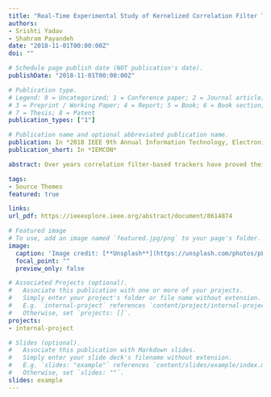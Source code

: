 ```yaml
---
title: "Real-Time Experimental Study of Kernelized Correlation Filter Tracker using RGB Kinect Camera"
authors:
- Srishti Yadav 
- Shahram Payandeh
date: "2018-11-01T00:00:00Z"
doi: ""

# Schedule page publish date (NOT publication's date).
publishDate: "2018-11-01T00:00:00Z"

# Publication type.
# Legend: 0 = Uncategorized; 1 = Conference paper; 2 = Journal article;
# 3 = Preprint / Working Paper; 4 = Report; 5 = Book; 6 = Book section;
# 7 = Thesis; 8 = Patent
publication_types: ["1"]

# Publication name and optional abbreviated publication name.
publication: In *2018 IEEE 9th Annual Information Technology, Electronics and Mobile Communication Conference*
publication_short: In *IEMCON*

abstract: Over years correlation filter-based trackers have proved their worth with their increased efficiency and increased computation speed. Kernelized Correlation Filter (KCF) was one such attempt which, by using kernel trick, achieved compelling result as compared to traditional correlation filter-based trackers. In this paper, our goal is to analyze this tracker to observe its strengths and weaknesses in detail. We use Kinect RGB camera for our experimental analysis and report our findings. The analysis showed that KCF is not only computationally very fast, it is time-invariant and very robust to speed and vertical motions. However, it is not very robust to illumination variations, scale and color.

tags:
- Source Themes
featured: true

links:
url_pdf: https://ieeexplore.ieee.org/abstract/document/8614874

# Featured image
# To use, add an image named `featured.jpg/png` to your page's folder. 
image:
  caption: 'Image credit: [**Unsplash**](https://unsplash.com/photos/pLCdAaMFLTE)'
  focal_point: ""
  preview_only: false

# Associated Projects (optional).
#   Associate this publication with one or more of your projects.
#   Simply enter your project's folder or file name without extension.
#   E.g. `internal-project` references `content/project/internal-project/index.md`.
#   Otherwise, set `projects: []`.
projects:
- internal-project

# Slides (optional).
#   Associate this publication with Markdown slides.
#   Simply enter your slide deck's filename without extension.
#   E.g. `slides: "example"` references `content/slides/example/index.md`.
#   Otherwise, set `slides: ""`.
slides: example
---
```


<!-- {{% alert note %}}
Click the *Cite* button above to demo the feature to enable visitors to import publication metadata into their reference management software.
{{% /alert %}}

{{% alert note %}}
Click the *Slides* button above to demo Academic's Markdown slides feature.
{{% /alert %}}

Supplementary notes can be added here, including [code and math](https://sourcethemes.com/academic/docs/writing-markdown-latex/). -->

